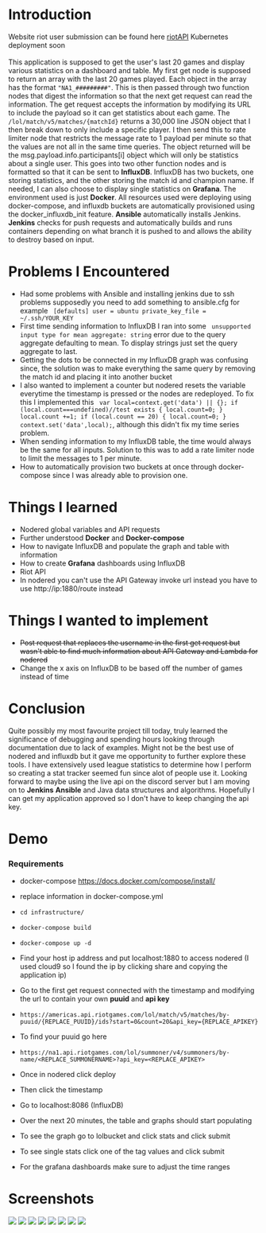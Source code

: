 # Introduction
Website riot user submission can be found here [riotAPI](https://aronblog.net/riot.html)
Kubernetes deployment soon
<br></br>
This application is supposed to get the user's last 20 games and display various statistics on a dashboard and table. My first get node is supposed to return an array with the last 20
games played. Each object in the array has the format ```"NA1_#########"```. This is then passed through two function nodes that digest the information so that the next get request
can read the information. The get request accepts the information by modifying its URL to include the payload so it can get statistics about each game. The ``` /lol/match/v5/matches/{matchId} ```
returns a 30,000 line JSON object that I then break down to only include a specific player. I then send this to rate limiter node that restricts the message rate to 1 payload per minute so that
the values are not all in the same time queries. The object returned will be the msg.payload.info.participants[i] object which will only be statistics about a single user.
This goes into two other function nodes and is formatted so that it can be sent to **InfluxDB**. InfluxDB has two buckets, one storing statistics, and the other storing the match id and champion name. If needed, I can also choose to display single statistics on **Grafana**. The environment used
is just **Docker**. All resources used were deploying using docker-compose, and influxdb buckets are automatically provisioned using the docker_influxdb_init feature. **Ansible** automatically installs Jenkins. **Jenkins** checks for push requests and automatically builds and runs containers depending on what branch it is pushed to and allows the ability to destroy based on input.

# Problems I Encountered
- Had some problems with Ansible and installing jenkins due to ssh problems supposedly you need to add something to ansible.cfg for example ``` [defaults]
user = ubuntu
private_key_file =  ~/.ssh/YOUR_KEY```
- First time sending information to InfluxDB I ran into some ```  unsupported input type for mean aggregate: string ``` error due to the query aggregate defaulting to mean. To display strings just set the query aggregate to last.
- Getting the dots to be connected in my InfluxDB graph was confusing since, the solution was to make everything the same query by removing the match id and placing it into another bucket
- I also wanted to implement a counter but nodered resets the variable everytime the timestamp is pressed or the nodes are redeployed. To fix this I implemented this ``` var local=context.get('data') || {};
if (local.count===undefined)//test exists
{
  local.count=0;
}
local.count +=1;
if (local.count == 20) {
    local.count=0;
}
context.set('data',local);```, although this didn't fix my time series problem.
- When sending information to my InfluxDB table, the time would always be the same for all inputs. Solution to this was to add a rate limiter node to limit the messages to 1 per minute.
- How to automatically provision two buckets at once through docker-compose since I was already able to provision one.
# Things I learned
- Nodered global variables and API requests
- Further understood **Docker** and **Docker-compose**
- How to navigate InfluxDB and populate the graph and table with information
- How to create **Grafana** dashboards using InfluxDB
- Riot API
- In nodered you can't use the API Gateway invoke url instead you have to use http://ip:1880/route instead
# Things I wanted to implement
- <s>Post request that replaces the username in the first get request but wasn't able to find much information about API Gateway and Lambda for nodered</s>
- Change the x axis on InfluxDB to be based off the number of games instead of time
# Conclusion 
Quite possibly my most favourite project till today, truly learned the significance of debugging and spending hours looking through documentation due to lack of examples. Might not be the best use of nodered and influxdb but it gave me opportunity to further explore these tools. I have extensively used league statistics to determine how I perform so creating a stat tracker seemed fun since alot of people use it. Looking forward to maybe using the live api on the discord server but I am moving on to **Jenkins** **Ansible** and Java data structures and algorithms. Hopefully I can get my application approved so I don't have to keep changing the api key. 

# Demo
### Requirements
- docker-compose 
https://docs.docker.com/compose/install/ 
- replace information in docker-compose.yml

- ``` cd infrastructure/ ```
- ``` docker-compose build ```
- ``` docker-compose up -d ``` 
- Find your host ip address and put localhost:1880 to access nodered (I used cloud9 so I found the ip by clicking share and copying the application ip)
- Go to the first get request connected with the timestamp and modifying the url to contain your own **puuid** and **api key**
- ``` https://americas.api.riotgames.com/lol/match/v5/matches/by-puuid/{REPLACE_PUUID}/ids?start=0&count=20&api_key={REPLACE_APIKEY} ```
- To find your puuid go here 
- ``` https://na1.api.riotgames.com/lol/summoner/v4/summoners/by-name/<REPLACE_SUMMONERNAME>?api_key=<REPLACE_APIKEY> ```
- Once in nodered click deploy
- Then click the timestamp
- Go to localhost:8086 (InfluxDB)
- Over the next 20 minutes, the table and graphs should start populating 
- To see the graph go to lolbucket and click stats and click submit
- To see single stats click one of the tag values and click submit
- For the grafana dashboards make sure to adjust the time ranges

# Screenshots 
![](riotss/website.png)
![](riotss/nodered2.png)
![](riotss/influxdb1.png)
![](riotss/influxdb2.png)
![](riotss/influxdb3.png)
![](riotss/d541d28a20d9cad3e7c51bfea00cc600.png)
![](riotss/main.png)
![](riotss/dev.png)






